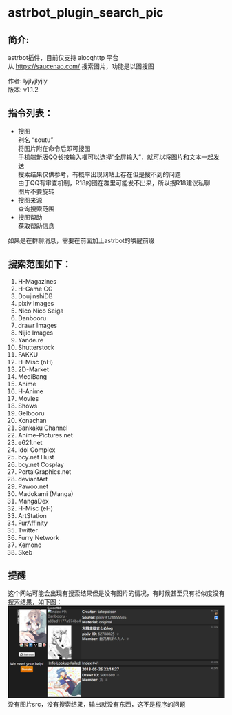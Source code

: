 # astrbot_plugin_search_pic


## 简介:
astrbot插件，目前仅支持 aiocqhttp 平台  
从 https://saucenao.com/ 搜索图片，功能是以图搜图

作者: lyjlyjlyjly  
版本: v1.1.2


## 指令列表：
- 搜图  
    别名 “soutu”  
    将图片附在命令后即可搜图  
    手机端新版QQ长按输入框可以选择“全屏输入”，就可以将图片和文本一起发送  
    搜索结果仅供参考，有概率出现网站上存在但是搜不到的问题  
    由于QQ有审查机制，R18的图在群里可能发不出来，所以搜R18建议私聊  
    图片不要旋转  
- 搜图来源  
    查询搜索范围
- 搜图帮助  
    获取帮助信息

如果是在群聊消息，需要在前面加上astrbot的唤醒前缀


## 搜索范围如下：
1. H-Magazines
2. H-Game CG
3. DoujinshiDB
4. pixiv Images
5. Nico Nico Seiga
6. Danbooru
7. drawr Images
8. Nijie Images
9. Yande.re
10. Shutterstock
11. FAKKU
12. H-Misc (nH)
13. 2D-Market
14. MediBang
15. Anime
16. H-Anime
17. Movies
18. Shows
19. Gelbooru
20. Konachan
21. Sankaku Channel
22. Anime-Pictures.net
23. e621.net
24. Idol Complex
25. bcy.net Illust
26. bcy.net Cosplay
27. PortalGraphics.net
28. deviantArt
29. Pawoo.net
30. Madokami (Manga)
31. MangaDex
32. H-Misc (eH)
33. ArtStation
34. FurAffinity
35. Twitter
36. Furry Network
37. Kemono
38. Skeb

## 提醒

这个网站可能会出现有搜索结果但是没有图片的情况，有时候甚至只有相似度没有搜索结果，如下图：
![img.png](img.png)
没有图片src，没有搜索结果，输出就没有东西，这不是程序的问题